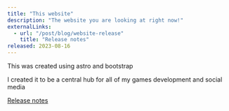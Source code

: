 ```yaml
---
title: "This website"
description: "The website you are looking at right now!"
externalLinks:
  - url: "/post/blog/website-release"
    title: "Release notes"
released: 2023-08-16
---
```


This was created using astro and bootstrap

I created it to be a central hub for all of my games development and social media

[Release notes](/post/blog/website-release)
